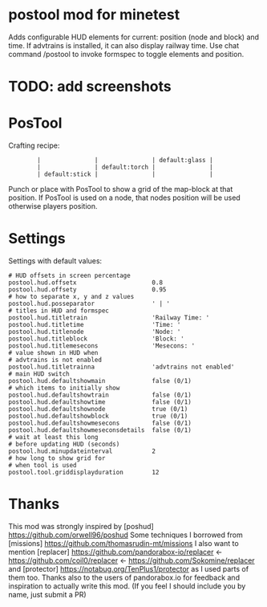 
postool mod for minetest
============

Adds configurable HUD elements for current: position (node and block) and time.
If advtrains is installed, it can also display railway time.
Use chat command /postool to invoke formspec to toggle elements and position.

# TODO: add screenshots
# PosTool
Crafting recipe:
```
		|				|				| default:glass |
		|				| default:torch |				|
		| default:stick |				|				|
```
Punch or place with PosTool to show a grid of the map-block at that position.
If PosTool is used on a node, that nodes position will be used otherwise players position.

# Settings

Settings with default values:
```
# HUD offsets in screen percentage
postool.hud.offsetx						0.8
postool.hud.offsety						0.95
# how to separate x, y and z values
postool.hud.posseparator				' | '
# titles in HUD and formspec
postool.hud.titletrain					'Railway Time: '
postool.hud.titletime					'Time: '
postool.hud.titlenode					'Node: '
postool.hud.titleblock					'Block: '
postool.hud.titlemesecons				'Mesecons: '
# value shown in HUD when
# advtrains is not enabled
postool.hud.titletrainna				'advtrains not enabled'
# main HUD switch
postool.hud.defaultshowmain				false (0/1)
# which items to initially show
postool.hud.defaultshowtrain			false (0/1)
postool.hud.defaultshowtime				false (0/1)
postool.hud.defaultshownode				true (0/1)
postool.hud.defaultshowblock			true (0/1)
postool.hud.defaultshowmesecons			false (0/1)
postool.hud.defaultshowmeseconsdetails	false (0/1)
# wait at least this long
# before updating HUD (seconds)
postool.hud.minupdateinterval			2
# how long to show grid for
# when tool is used
postool.tool.griddisplayduration		12
```
# Thanks
This mod was strongly inspired by [poshud] https://github.com/orwell96/poshud
Some techniques I borrowed from [missions] https://github.com/thomasrudin-mt/missions
I also want to mention [replacer] https://github.com/pandorabox-io/replacer <- https://github.com/coil0/replacer <- https://github.com/Sokomine/replacer
and [protector] https://notabug.org/TenPlus1/protector
as I used parts of them too.
Thanks also to the users of pandorabox.io for feedback and inspiration to actually
write this mod.
(If you feel I should include you by name, just submit a PR)


